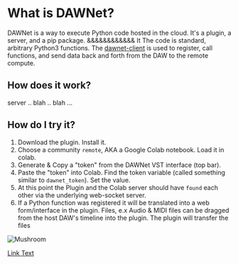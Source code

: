# What is DAWNet?

DAWNet is a way to execute Python code hosted in the cloud.  It's a plugin, a server, and a pip package. &&&&&&&&&&&& It    The code is standard, arbitrary Python3 functions.  The [dawnet-client](/client/) is used to register, call functions, and send data back and forth from the DAW to the remote compute.  

## How does it work?

server .. blah .. blah ...

## How do I try it?
  
1) Download the plugin. Install it.
2) Choose a community `remote`, AKA a Google Colab notebook. Load it in colab.    
3) Generate & Copy a "token" from the DAWNet VST interface (top bar).  
4) Paste the "token" into Colab.  Find the token variable (called something similar to `dawnet_token`).  Set the value.
5) At this point the Plugin and the Colab server should have `found` each other via the underlying web-socket server.
6) If a Python function was registered it will be translated into a web form/interface in the plugin.  Files, e.x Audio & MIDI files can be dragged from the host DAW's timeline into the plugin.  The plugin will transfer the files  

![Mushroom](/mush_one.png)


[Link Text](https://storage.googleapis.com/docs-assets/dawnet-logo.png)